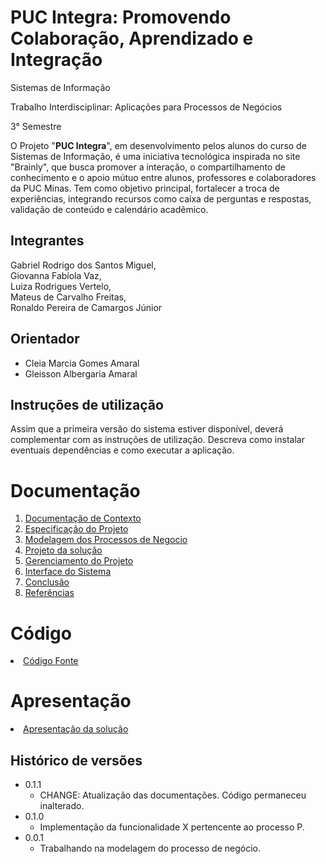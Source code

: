 # PUC Integra: Promovendo Colaboração, Aprendizado e Integração

Sistemas de Informação

Trabalho Interdisciplinar: Aplicações para Processos de Negócios

3° Semestre

O Projeto "**PUC Integra**", em desenvolvimento pelos alunos do curso de Sistemas de Informação, é uma iniciativa tecnológica inspirada no site "Brainly", que busca promover a interação, o compartilhamento de conhecimento e o apoio mútuo entre alunos, professores e colaboradores da PUC Minas. Tem como objetivo principal, fortalecer a troca de experiências, integrando recursos como caixa de perguntas e respostas, validação de conteúdo e calendário acadêmico. 

## Integrantes

Gabriel Rodrigo dos Santos Miguel,  
Giovanna Fabíola Vaz,  
Luiza Rodrigues Vertelo,  
Mateus de Carvalho Freitas,  
Ronaldo Pereira de Camargos Júnior

## Orientador

* Cleia Marcia Gomes Amaral
* Gleisson Albergaria Amaral

## Instruções de utilização

Assim que a primeira versão do sistema estiver disponível, deverá complementar com as instruções de utilização. Descreva como instalar eventuais dependências e como executar a aplicação.

# Documentação

<ol>
<li><a href="docs/1-Contexto.md"> Documentação de Contexto</a></li>
<li><a href="docs/2-Especificação.md"> Especificação do Projeto</a></li>
<li><a href="docs/3-Modelagem-Processos-Negócio.md"> Modelagem dos Processos de Negocio</a></li>
<li><a href="docs/4-Projeto-Solucao.md"> Projeto da solução</a></li>
<li><a href="docs/5-Gerenciamento-Projeto.md"> Gerenciamento do Projeto</a></li>
<li><a href="docs/6-Interface-Sistema.md"> Interface do Sistema</a></li>
<li><a href="docs/7-Conclusão.md"> Conclusão</a></li>
<li><a href="docs/8-Referências.md"> Referências</a></li>
</ol>

# Código

<li><a href="src/README.md"> Código Fonte</a></li>

# Apresentação

<li><a href="presentation/README.md"> Apresentação da solução</a></li>


## Histórico de versões

* 0.1.1
    * CHANGE: Atualização das documentações. Código permaneceu inalterado.
* 0.1.0
    * Implementação da funcionalidade X pertencente ao processo P.
* 0.0.1
    * Trabalhando na modelagem do processo de negócio.

